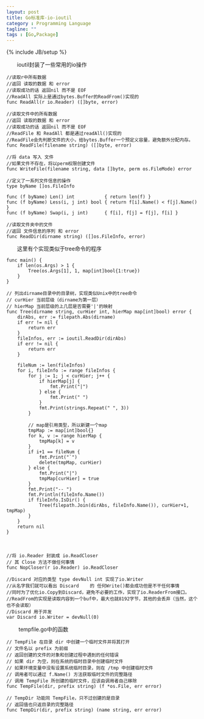 ```yaml
---
layout: post
title: Go标准库-io-ioutil
category : Programming Language
tagline: ""
tags : [Go,Package]
---
```

{% include JB/setup %}

&emsp;&emsp;ioutil封装了一些常用的io操作

	//读取r中所有数据
	//返回 读取的数据 和 error
	//读取成功的话 返回nil 而不是 EOF
	//ReadAll 实际上是通过bytes.Buffer的ReadFrom()实现的
	func ReadAll(r io.Reader) ([]byte, error)

	//读取文件中的所有数据
	//返回 读取的数据 和 error
	//读取成功的话 返回nil 而不是 EOF
	//ReadFile 和 ReadAll 都是通过readAll()实现的
	//ReadFile会先判断文件的大小，给bytes.Buffer一个预定义容量，避免额外分配内存。
	func ReadFile(filename string) ([]byte, error)

	//将 data 写入 文件
	//如果文件不存在，将以perm权限创建文件
	func WriteFile(filename string, data []byte, perm os.FileMode) error

    //定义了一系列文件信息的操作
	type byName []os.FileInfo

	func (f byName) Len() int           { return len(f) }
	func (f byName) Less(i, j int) bool { return f[i].Name() < f[j].Name() }
	func (f byName) Swap(i, j int)      { f[i], f[j] = f[j], f[i] }

	//读取文件夹中的文件
	//返回 文件信息的序列 和 error
	func ReadDir(dirname string) ([]os.FileInfo, error)

&emsp;&emsp;这里有个实现类似于tree命令的程序

	func main() {
	    if len(os.Args) > 1 {
	        Tree(os.Args[1], 1, map[int]bool{1:true})
	    }
	}

	// 列出dirname目录中的目录树，实现类似Unix中的tree命令
	// curHier 当前层级（dirname为第一层）
	// hierMap 当前层级的上几层是否需要'|'的映射
	func Tree(dirname string, curHier int, hierMap map[int]bool) error {
	    dirAbs, err := filepath.Abs(dirname)
	    if err != nil {
	        return err
	    }
	    fileInfos, err := ioutil.ReadDir(dirAbs)
	    if err != nil {
	        return err
	    }
	
	    fileNum := len(fileInfos)
	    for i, fileInfo := range fileInfos {
	        for j := 1; j < curHier; j++ {
	            if hierMap[j] {
	                fmt.Print("|")
	            } else {
	                fmt.Print(" ")
	            }
	            fmt.Print(strings.Repeat(" ", 3))
	        }
	
	        // map是引用类型，所以新建一个map
	        tmpMap := map[int]bool{}
	        for k, v := range hierMap {
	            tmpMap[k] = v
	        }
	        if i+1 == fileNum {
	            fmt.Print("`")
	            delete(tmpMap, curHier)
	        } else {
	            fmt.Print("|")
	            tmpMap[curHier] = true
	        }
	        fmt.Print("-- ")
	        fmt.Println(fileInfo.Name())
	        if fileInfo.IsDir() {
	            Tree(filepath.Join(dirAbs, fileInfo.Name()), curHier+1, tmpMap)
        	}
		}
    	return nil
	}
&emsp;&emsp;

	//将 io.Reader 封装成 io.ReadCloser
	// 其 Close 方法不做任何事情
	func NopCloser(r io.Reader) io.ReadCloser

	//Discard 对应的类型 type devNull int 实现了io.Writer
	//从名字我们就可以看出 Discard	的 任何Write()都会成功但是不干任何事情
	//同时为了优化io.Copy到Discard，避免不必要的工作，实现了io.ReaderFrom接口。
	//ReadFrom的实现是读取内容到一个buf中，最大也就8192字节，其他的会丢弃（当然，这个也不会读取）
	//Discard 用于并发
	var Discard io.Writer = devNull(0)

&emsp;&emsp; tempfile.go中的函数

	// TempFile 在目录 dir 中创建一个临时文件并将其打开
	// 文件名以 prefix 为前缀
	// 返回创建的文件的对象和创建过程中遇到的任何错误
	// 如果 dir 为空，则在系统的临时目录中创建临时文件
	// 如果环境变量中没有设置系统临时目录，则在 /tmp 中创建临时文件
	// 调用者可以通过 f.Name() 方法获取临时文件的完整路径
	// 调用 TempFile 所创建的临时文件，应该由调用者自己移除
	func TempFile(dir, prefix string) (f *os.File, err error)

	// TempDir 功能同 TempFile，只不过创建的是目录
	// 返回值也只返目录的完整路径
	func TempDir(dir, prefix string) (name string, err error)
